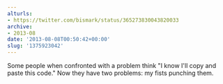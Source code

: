 ```yaml
---
alturls:
- https://twitter.com/bismark/status/365273830043820033
archive:
- 2013-08
date: '2013-08-08T00:50:42+00:00'
slug: '1375923042'
---
```


Some people when confronted with a problem think "I know I'll copy and paste this code." Now they have two problems: my fists punching them.

